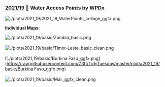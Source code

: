 ### [2021/19](https://github.com/Z3tt/TidyTuesday/tree/master/R/2021_19_Employment.Rmd) ‍🚰 Water Access Points by [WPDx](https://www.waterpointdata.org/)

![./plots/2021_19/2021_19_WaterPoints_collage_ggfx.png](https://raw.githubusercontent.com/Z3tt/TidyTuesday/master/plots/2021_19/2021_19_WaterPoints_collage_ggfx.png)

**Individual Maps:**

![./plots/2021_19/basic/Zambia_basic.png](https://raw.githubusercontent.com/Z3tt/TidyTuesday/master/plots/2021_19/basic/Zambia_basic.png)<br><br>
![./plots/2021_19/basic/Timor-Leste_basic_clean.png](https://raw.githubusercontent.com/Z3tt/TidyTuesday/master/plots/2021_19/basic/Timor-Leste_basic_clean.png)<br><br>
![./plots/2021_19/basic/Burkina Faso_ggfx.png](https://raw.githubusercontent.com/Z3tt/TidyTuesday/master/plots/2021_19/basic/Burkina Faso_ggfx.png)<br><br>
![./plots/2021_19/basic/Mali_ggfx_clean.png](https://raw.githubusercontent.com/Z3tt/TidyTuesday/master/plots/2021_19/basic/Mali_ggfx_clean.png)<br><br>
